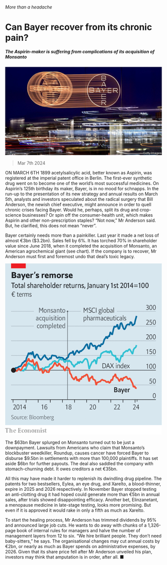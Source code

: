 ###### More than a headache

# Can Bayer recover from its chronic pain? 

##### The Aspirin-maker is suffering from complications of its acquisition of Monsanto 

![image](images/20240309_WBP505.jpg) 

> Mar 7th 2024 

ON MARCH 6TH 1899 acetylsalicylic acid, better known as Aspirin, was registered at the imperial patent office in Berlin. The first-ever synthetic drug went on to become one of the world’s most successful medicines. On Aspirin’s 125th birthday its maker, Bayer, is in no mood for schnapps. In the run-up to the presentation of its new strategy and annual results on March 5th, analysts and investors speculated about the radical surgery that Bill Anderson, the newish chief executive, might announce in order to quell chronic crises facing Bayer. Would he, perhaps, split its drug and crop-science businesses? Or spin off the consumer-health unit, which makes Aspirin and other non-prescription staples? “Not now,” Mr Anderson said. But, he clarified, this does not mean “never”. 

Bayer certainly needs more than a painkiller. Last year it made a net loss of almost €3bn ($3.2bn). Sales fell by 6%. It has torched 70% in shareholder value since June 2018, when it completed the acquisition of Monsanto, an American agrochemical giant (see chart). If the company is to recover, Mr Anderson must first and foremost undo that deal’s toxic legacy.

![image](images/20240309_WBC721.png) 


The $63bn Bayer splurged on Monsanto turned out to be just a downpayment. Lawsuits from Americans who claim that Monsanto’s blockbuster weedkiller, Roundup, causes cancer have forced Bayer to disburse $9.5bn in settlements with more than 100,000 plaintiffs. It has set aside $6bn for further payouts. The deal also saddled the company with stomach-churning debt. It owes creditors a net €35bn. 

All this may have made it harder to replenish its dwindling drug pipeline. The patents for two bestsellers, Eylea, an eye drug, and Xarelto, a blood-thinner, expire in 2025 and 2026 respectively. In November Bayer stopped testing an anti-clotting drug it had hoped could generate more than €5bn in annual sales, after trials showed disappointing efficacy. Another bet, Elinzanetant, a menopause medicine in late-stage testing, looks more promising. But even if it is approved it would rake in only a fifth as much as Xarelto. 

To start the healing process, Mr Anderson has trimmed dividends by 95% and announced large job cuts. He wants to do away with chunks of a 1,326-page book of internal rules for managers and halve the number of management layers from 12 to six. “We hire brilliant people. They don’t need baby-sitters,” he says. The organisational changes may cut annual costs by €2bn, or nearly as much as Bayer spends on administrative expenses, by 2026. Given that its share price fell after Mr Anderson unveiled his plan, investors may think that amputation is in order, after all. ■


